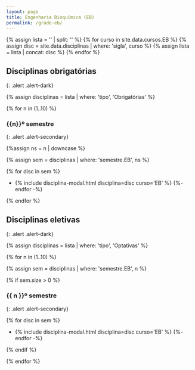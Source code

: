 ```yaml
---
layout: page
title: Engenharia Bioquímica (EB)
permalink: /grade-eb/
---
```


{% assign lista = '' | split: '' %}
{% for curso in site.data.cursos.EB %}
    {% assign disc = site.data.disciplinas | where: 'sigla', curso %}
    {% assign lista = lista | concat: disc %}
{% endfor %}


## Disciplinas obrigatórias
{: .alert .alert-dark}

{% assign disciplinas = lista | where: 'tipo', 'Obrigatórias' %}

{% for n in (1..10) %}

### {{n}}º semestre
{: .alert .alert-secondary}

{%assign ns = n | downcase %}

{% assign sem = disciplinas | where: 'semestre.EB', ns %}

{% for disc in sem %}
- {% include disciplina-modal.html disciplina=disc curso='EB' %}
{%- endfor -%}

{% endfor %}

## Disciplinas eletivas
{: .alert .alert-dark}

{% assign disciplinas = lista | where: 'tipo', 'Optativas' %}

{% for n in (1..10) %}

{% assign sem = disciplinas | where: 'semestre.EB', n %}

{% if sem.size > 0 %}

### {{ n }}º semestre
{: .alert .alert-secondary}

{% for disc in sem %}
- {% include disciplina-modal.html disciplina=disc curso='EB' %}
{%- endfor -%}

{% endif %}

{% endfor %}
